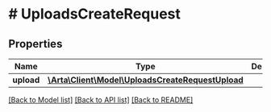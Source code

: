 # # UploadsCreateRequest

## Properties

Name | Type | Description | Notes
------------ | ------------- | ------------- | -------------
**upload** | [**\Arta\Client\Model\UploadsCreateRequestUpload**](UploadsCreateRequestUpload.md) |  |

[[Back to Model list]](../../README.md#models) [[Back to API list]](../../README.md#endpoints) [[Back to README]](../../README.md)
